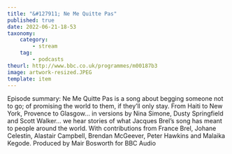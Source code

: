 ```yaml
---
title: "&#127911; Ne Me Quitte Pas"
published: true
date: 2022-06-21-18-53
taxonomy:
    category:
        - stream
    tag:
        - podcasts
theurl: http://www.bbc.co.uk/programmes/m00187b3
image: artwork-resized.JPEG
template: item
---
```


Episode summary: Ne Me Quitte Pas is a song about begging someone not to go; of promising the world to them, if they&rsquo;ll only stay. From Haiti to New York, Provence to Glasgow&hellip; in versions by Nina Simone, Dusty Springfield and Scott Walker&hellip; we hear stories of what Jacques Brel&rsquo;s song has meant to people around the world. With contributions from France Brel, Johane Celestin, Alastair Campbell, Brendan McGeever, Peter Hawkins and Malaika Kegode. Produced by Mair Bosworth for BBC Audio
